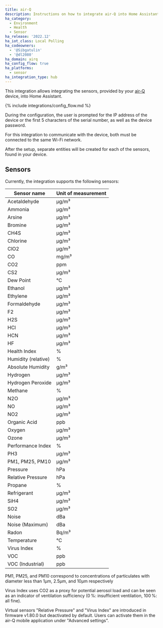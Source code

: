 ```yaml
---
title: air-Q
description: Instructions on how to integrate air-Q into Home Assistant
ha_category:
  - Environment
  - Health
  - Sensor
ha_release: '2022.12'
ha_iot_class: Local Polling
ha_codeowners:
  - '@Sibgatulin'
  - '@dl2080'
ha_domain: airq
ha_config_flow: true
ha_platforms:
  - sensor
ha_integration_type: hub
---
```


This integration allows integrating the sensors, provided by your [air-Q](https://www.air-q.com/) device, into Home Assistant.

{% include integrations/config_flow.md %}

During the configuration, the user is prompted for the IP address of the device or the first 5 characters of the serial number, as well as the device password.

For this integration to communicate with the device, both must be connected to the same Wi-Fi network.

After the setup, separate entities will be created for each of the sensors, found in your device.

## Sensors

Currently, the integration supports the following sensors:

| Sensor name          | Unit of measurement |
|----------------------|---------------------|
| Acetaldehyde         | µg/m³               |
| Ammonia              | µg/m³               |
| Arsine               | µg/m³               |
| Bromine              | µg/m³               |
| CH4S                 | µg/m³               |
| Chlorine             | µg/m³               |
| ClO2                 | µg/m³               |
| CO                   | mg/m³               |
| CO2                  | ppm                 |
| CS2                  | µg/m³               |
| Dew Point            | °C                  |
| Ethanol              | µg/m³               |
| Ethylene             | µg/m³               |
| Formaldehyde         | µg/m³               |
| F2                   | µg/m³               |
| H2S                  | µg/m³               |
| HCl                  | µg/m³               |
| HCN                  | µg/m³               |
| HF                   | µg/m³               |
| Health Index         | %                   |
| Humidity (relative)  | %                   |
| Absolute Humidity    | g/m³                |
| Hydrogen             | µg/m³               |
| Hydrogen Peroxide    | µg/m³               |
| Methane              | %                   |
| N2O                  | µg/m³               |
| NO                   | µg/m³               |
| NO2                  | µg/m³               |
| Organic Acid         | ppb                 |
| Oxygen               | µg/m³               |
| Ozone                | µg/m³               |
| Performance Index    | %                   |
| PH3                  | µg/m³               |
| PM1, PM25, PM10      | µg/m³               |
| Pressure             | hPa                 |
| Relative Pressure    | hPa                 |
| Propane              | %                   |
| Refrigerant          | µg/m³               |
| SiH4                 | µg/m³               |
| SO2                  | µg/m³               |
| Noise                | dBa                 |
| Noise (Maximum)      | dBa                 |
| Radon                | Bq/m³               |
| Temperature          | °C                  |
| Virus Index          | %                   |
| VOC                  | ppb                 |
| VOC (Industrial)     | ppb                 |

PM1, PM25, and PM10 correspond to concentrations of particulates with diameter less than 1µm, 2.5µm, and 10µm respectively

Virus Index uses CO2 as a proxy for potential aerosol load and can be seen as an indicator of ventilation sufficiency (0 %: insufficient ventilation, 100 %: all fine).

Virtual sensors "Relative Pressure" and "Virus Index" are introduced in firmware v1.80.0 but deactivated by default. Users can activate them in the air-Q mobile application under "Advanced settings".
